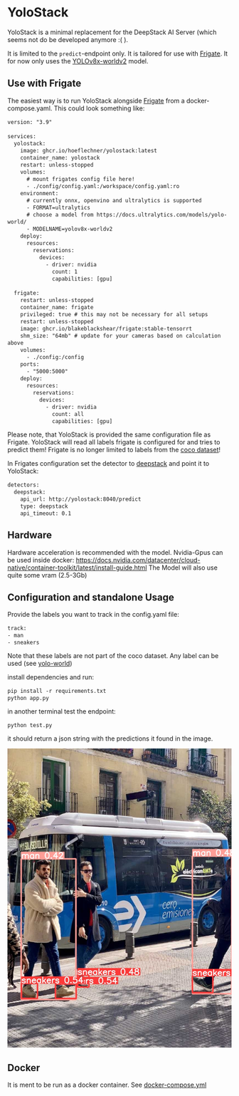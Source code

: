 # YoloStack

YoloStack is a minimal replacement for the DeepStack AI Server (which seems not do be developed anymore :( ).

It is limited to the ```predict```-endpoint only. It is tailored for use with [Frigate](https://frigate.video/). It for now only uses the [YOLOv8x-worldv2](https://docs.ultralytics.com/models/yolo-world/#available-models-supported-tasks-and-operating-modes) model.

## Use with Frigate

The easiest way is to run YoloStack alongside [Frigate](https://frigate.video/) from a docker-compose.yaml. This could look something like:

```
version: "3.9"

services:
  yolostack:
    image: ghcr.io/hoeflechner/yolostack:latest
    container_name: yolostack
    restart: unless-stopped
    volumes:
      # mount frigates config file here!
      - ./config/config.yaml:/workspace/config.yaml:ro
    environment:
      # currently onnx, openvino and ultralytics is supported
      - FORMAT=ultralytics
      # choose a model from https://docs.ultralytics.com/models/yolo-world/
      - MODELNAME=yolov8x-worldv2
    deploy:
      resources:
        reservations:
          devices:
            - driver: nvidia
              count: 1
              capabilities: [gpu]

  frigate:
    restart: unless-stopped
    container_name: frigate
    privileged: true # this may not be necessary for all setups
    restart: unless-stopped
    image: ghcr.io/blakeblackshear/frigate:stable-tensorrt
    shm_size: "64mb" # update for your cameras based on calculation above
    volumes:
      - ./config:/config
    ports:
      - "5000:5000"
    deploy:
      resources:
        reservations:
          devices:
            - driver: nvidia
              count: all
              capabilities: [gpu]
```

Please note, that YoloStack is provided the same configuration file as Frigate. YoloStack will read all labels frigate is configured for and tries to predict them! Frigate is no longer limited to labels from the [coco dataset](https://cocodataset.org/#explore)!

In Frigates configuration set the detector to [deepstack](https://docs.frigate.video/configuration/object_detectors/#deepstack--codeprojectai-server-detector)
and point it to YoloStack:

```
detectors:
  deepstack:
    api_url: http://yolostack:8040/predict
    type: deepstack
    api_timeout: 0.1
```

## Hardware

Hardware acceleration is recommended with the model. Nvidia-Gpus can be used inside docker: https://docs.nvidia.com/datacenter/cloud-native/container-toolkit/latest/install-guide.html 
The Model will also use quite some vram (2.5-3Gb)

## Configuration and standalone Usage

Provide the labels you want to track in the config.yaml file:

```
track:
- man 
- sneakers
```

Note that these labels are not part of the coco dataset. Any label can be used (see [yolo-world](https://docs.ultralytics.com/models/yolo-world/#set-prompts))

install dependencies and run:

```
pip install -r requirements.txt
python app.py
```

in another terminal test the endpoint:

```
python test.py
```

it should return a json string with the predictions it found in the image.

![Pedestrians in front of a bus](debug.jpg)

## Docker

It is ment to be run as a docker container. See [docker-compose.yml](https://github.com/hoeflechner/yolostack/blob/main/docker-compose.yml)


